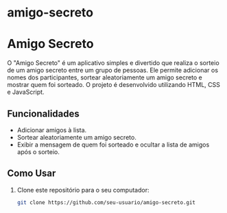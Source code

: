 ﻿# amigo-secreto

 # Amigo Secreto

O "Amigo Secreto" é um aplicativo simples e divertido que realiza o sorteio de um amigo secreto entre um grupo de pessoas. Ele permite adicionar os nomes dos participantes, sortear aleatoriamente um amigo secreto e mostrar quem foi sorteado. O projeto é desenvolvido utilizando HTML, CSS e JavaScript.

## Funcionalidades

- Adicionar amigos à lista.
- Sortear aleatoriamente um amigo secreto.
- Exibir a mensagem de quem foi sorteado e ocultar a lista de amigos após o sorteio.

## Como Usar

1. Clone este repositório para o seu computador:

   ```bash
   git clone https://github.com/seu-usuario/amigo-secreto.git

